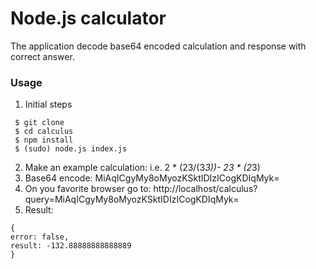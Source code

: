 # Node.js calculator
The application decode base64 encoded calculation and response with correct answer.

### Usage
1. Initial steps
```
 $ git clone
 $ cd calculus
 $ npm install
 $ (sudo) node.js index.js
```
2. Make an example calculation: i.e. 2 * (23/(3*3))- 23 * (2*3)
3. Base64 encode: MiAqICgyMy8oMyozKSktIDIzICogKDIqMyk=
4. On you favorite browser go to:
http://localhost/calculus?query=MiAqICgyMy8oMyozKSktIDIzICogKDIqMyk=
5. Result:
```
{
error: false,
result: -132.88888888888889
}
```
